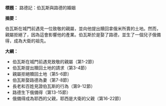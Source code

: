 **標題：** 路德記：伯瓦斯與路德的婚姻

**摘要：**

伯瓦斯在城門前遇見一位致敬的親屬，並向他提出贖回拿俄米所賣的土地。然而，親屬拒絕了，因為這會影響他的產業。伯瓦斯於是娶了路德，並生了一個兒子俄備得，成為大衛的祖先。

**大綱：**

* 伯瓦斯在城門前遇見致敬的親屬（第1-2節）
* 伯瓦斯提出贖回土地的請求（第3-4節）
* 親屬拒絕贖回土地（第5-6節）
* 伯瓦斯娶路德為妻（第7-8節）
* 長老和百姓見證伯瓦斯的行為（第9-12節）
* 路德生下俄備得（第13-15節）
* 俄備得成為耶西的父親，耶西是大衛的父親（第16-22節）